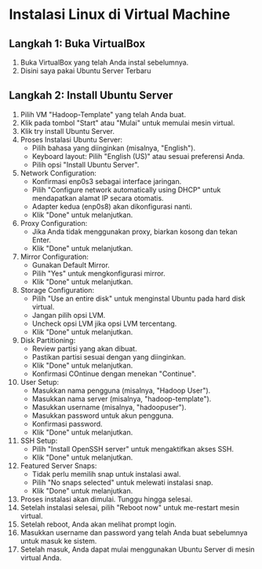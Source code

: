 # **Instalasi Linux di Virtual Machine**

## **Langkah 1: Buka VirtualBox**

1. Buka VirtualBox yang telah Anda instal sebelumnya.
2. Disini saya pakai Ubuntu Server Terbaru

## **Langkah 2: Install Ubuntu Server**

1. Pilih VM "Hadoop-Template" yang telah Anda buat.
2. Klik pada tombol "Start" atau "Mulai" untuk memulai mesin virtual.
3. Klik try install Ubuntu Server.
4. Proses Instalasi Ubuntu Server:
   - Pilih bahasa yang diinginkan (misalnya, "English").
   - Keyboard layout: Pilih "English (US)" atau sesuai preferensi Anda.
   - Pilih opsi "Install Ubuntu Server".
5. Network Configuration:
   - Konfirmasi enp0s3 sebagai interface jaringan.
   - Pilih "Configure network automatically using DHCP" untuk mendapatkan alamat IP secara otomatis.
   - Adapter kedua (enp0s8) akan dikonfigurasi nanti.
   - Klik "Done" untuk melanjutkan.
6. Proxy Configuration:
   - Jika Anda tidak menggunakan proxy, biarkan kosong dan tekan Enter.
   - Klik "Done" untuk melanjutkan.
7. Mirror Configuration:
   - Gunakan Default Mirror.
   - Pilih "Yes" untuk mengkonfigurasi mirror.
   - Klik "Done" untuk melanjutkan.
8. Storage Configuration:
   - Pilih "Use an entire disk" untuk menginstal Ubuntu pada hard disk virtual.
   - Jangan pilih opsi LVM.
   - Uncheck opsi LVM jika opsi LVM tercentang.
   - Klik "Done" untuk melanjutkan.
9. Disk Partitioning:
   - Review partisi yang akan dibuat.
   - Pastikan partisi sesuai dengan yang diinginkan.
   - Klik "Done" untuk melanjutkan.
   - Konfirmasi COntinue dengan menekan "Continue".
10. User Setup:
    - Masukkan nama pengguna (misalnya, "Hadoop User").
    - Masukkan nama server (misalnya, "hadoop-template").
    - Masukkan username (misalnya, "hadoopuser").
    - Masukkan password untuk akun pengguna.
    - Konfirmasi password.
    - Klik "Done" untuk melanjutkan.
11. SSH Setup:
    - Pilih "Install OpenSSH server" untuk mengaktifkan akses SSH.
    - Klik "Done" untuk melanjutkan.
12. Featured Server Snaps:
    - Tidak perlu memilih snap untuk instalasi awal.
    - Pilih "No snaps selected" untuk melewati instalasi snap.
    - Klik "Done" untuk melanjutkan.
13. Proses instalasi akan dimulai. Tunggu hingga selesai.
14. Setelah instalasi selesai, pilih "Reboot now" untuk me-restart mesin virtual.
15. Setelah reboot, Anda akan melihat prompt login.
16. Masukkan username dan password yang telah Anda buat sebelumnya untuk masuk ke sistem.
17. Setelah masuk, Anda dapat mulai menggunakan Ubuntu Server di mesin virtual Anda.
